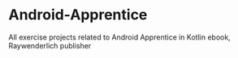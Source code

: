 # Android-Apprentice
All exercise projects related to Android Apprentice in Kotlin ebook, Raywenderlich publisher 
